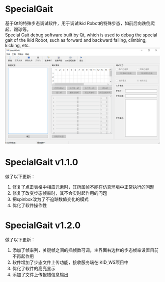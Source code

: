 # SpecialGait 
基于Qt的特殊步态调试软件，用于调试Ikid Robot的特殊步态，如前后向跌倒爬起、踢球等。  
Special Gait debug software built by Qt, which is used to debug the special gait of the Ikid Robot, such as forward and backward falling, climbing, kicking, etc.
![image](https://github.com/BronWang/SpecialGait/blob/special_gait_wp/images/software_GUI.png)

# SpecialGait v1.1.0
做了以下更新：
1. 修复了点击表格中相应元素时，其所属帧不能在仿真环境中正常执行的问题
2. 修复了改变步态帧率时，其不会实时起作用的问题
3. 把spinbox改为了不追踪数值变化的模式
4. 优化了软件操作性

# SpecialGait v1.2.0
做了以下更新：
1. 添加了帧率列，关键帧之间的插帧数可调，主界面右边栏的步态帧率设置目前不再起作用
2. 软件增加了步态文件上传功能，接收服务端在IKID_WS项目中
3. 优化了软件的高亮显示
4. 添加了文件上传报错信息输出

